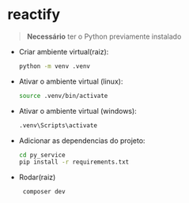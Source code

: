 # reactify
 
>**Necessário** ter o Python previamente instalado

- Criar ambiente virtual(raiz):
   ```bash
   python -m venv .venv
   ```
   
- Ativar o ambiente virtual (linux):
   ```bash
   source .venv/bin/activate
   ```
- Ativar o ambiente virtual (windows):
   ```bash
   .venv\Scripts\activate
   ```
   
- Adicionar as dependencias do projeto:
   ```bash
   cd py_service
   pip install -r requirements.txt
   ```
   
- Rodar(raiz)
   ```bash
    composer dev
   ```
